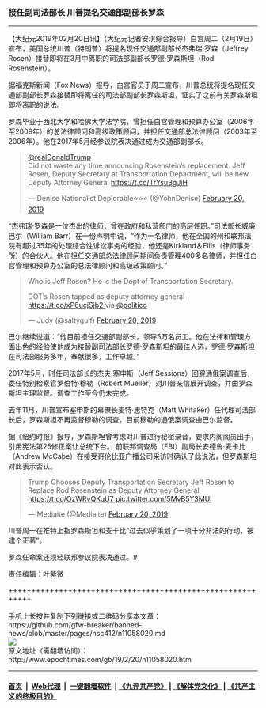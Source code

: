### 接任副司法部长 川普提名交通部副部长罗森
------------------------

<p>
 【大纪元2019年02月20日讯】（大纪元记者安琪综合报导）白宫周二（2月19日）宣布，美国总统川普（特朗普）将提名现任交通部副部长杰弗瑞‧罗森（Jeffrey Rosen）接替即将在3月中离职的司法部副部长罗德‧罗森斯坦（Rod Rosenstein）。
</p>
<p>
 据福克斯新闻（Fox News）报导，白宫官员于周二宣布，川普总统将提名现任交通部副部长罗森接替即将离任的司法部副部长罗森斯坦，证实了之前有关罗森斯坦即将离职的说法。
</p>
<p>
 罗森毕业于西北大学和哈佛大学法学院，曾担任白宫管理和预算办公室（2006年至2009年）的总法律顾问和高级政策顾问，并担任交通部总法律顾问（2003年至2006年）。他在2017年5月经参议院表决通过成为交通部副部长。
</p>
<p>
</p>
<blockquote class="twitter-tweet" data-lang="en">
 <p dir="ltr" lang="en">
  <a href="https://twitter.com/realDonaldTrump?ref_src=twsrc%5Etfw">
   @realDonaldTrump
  </a>
  <br/>
  Did not waste any time announcing Rosenstein’s replacement. Jeff Rosen, Deputy Secretary at Transportation Department, will be new Deputy Attorney General
  <a href="https://t.co/TrYsuBgJiH">
   https://t.co/TrYsuBgJiH
  </a>
 </p>
 <p>
  — Denise Nationalist Deplorable⭐⭐⭐ (@YohnDenise)
  <a href="https://twitter.com/YohnDenise/status/1098073787042594817?ref_src=twsrc%5Etfw">
   February 20, 2019
  </a>
 </p>
</blockquote>
<p>
 <p>
  “杰弗瑞‧罗森是一位杰出的律师，曾在政府和私营部门的高层任职。”司法部长威廉‧巴尔（William Barr）在一份声明中说，“作为一名律师，他在全国的州和联邦法院有超过35年的处理综合性诉讼事务的经验，他还是Kirkland＆Ellis（律师事务所）的合伙人。他在担任交通部总法律顾问期间负责管理400多名律师，并担任白宫管理和预算办公室的总法律顾问和高级政策顾问。”
 </p>
</p>
<p>
</p>
<blockquote class="twitter-tweet" data-lang="en">
 <p dir="ltr" lang="en">
  Who is Jeff Rosen? He is the Dept of Transportation Secretary.
 </p>
 <p>
  DOT’s Rosen tapped as deputy attorney general
  <a href="https://t.co/xP6ucjSjb2">
   https://t.co/xP6ucjSjb2
  </a>
  via
  <a href="https://twitter.com/politico?ref_src=twsrc%5Etfw">
   @politico
  </a>
 </p>
 <p>
  — Judy (@saltygulf)
  <a href="https://twitter.com/saltygulf/status/1098067237968203777?ref_src=twsrc%5Etfw">
   February 20, 2019
  </a>
 </p>
</blockquote>
<p>
 <p>
  巴尔继续说道：“他目前担任交通部副部长，领导5万名员工。他在法律和管理方面出色的经验使他成为接替副司法部长罗德‧罗森斯坦的最佳人选，罗德‧罗森斯坦在司法部服务多年，奉献很多，工作卓越。”
 </p>
 <p>
  2017年5月，时任司法部长的杰夫‧塞申斯（Jeff Sessions）回避通俄案调查后，委任特别检察官罗伯特‧穆勒（Robert Mueller）对川普亲信展开调查，并由罗森斯坦主理监督。调查工作至今仍未完成。
 </p>
 <p>
  去年11月，川普宣布塞申斯的幕僚长麦特‧惠特克（Matt Whitaker）任代理司法部长后，罗森斯坦不再监督穆勒的调查，目前穆勒的通俄案调查由巴尔监督。
 </p>
 <p>
  据《纽约时报》报导，罗森斯坦曾考虑对川普进行秘密录音，要求内阁阁员出手，引用宪法第25修正案让总统下台。 前联邦调查局（FBI）副局长安德鲁‧麦卡比（Andrew McCabe）在接受哥伦比亚广播公司采访时确认了此说法，但罗森斯坦对此表示否认。
 </p>
</p>
<p>
</p>
<blockquote class="twitter-tweet" data-lang="en">
 <p dir="ltr" lang="en">
  Trump Chooses Deputy Transportation Secretary Jeff Rosen to Replace Rod Rosenstein as Deputy Attorney General
  <a href="https://t.co/OzWRvQKqU7">
   https://t.co/OzWRvQKqU7
  </a>
  <a href="https://t.co/5MvB5Y3MUi">
   pic.twitter.com/5MvB5Y3MUi
  </a>
 </p>
 <p>
  — Mediaite (@Mediaite)
  <a href="https://twitter.com/Mediaite/status/1098062872431734784?ref_src=twsrc%5Etfw">
   February 20, 2019
  </a>
 </p>
</blockquote>
<p>
 <p>
  川普周一在推特上指罗森斯坦和麦卡比“过去似乎策划了一项十分非法的行动，被逮个正著”。
 </p>
 <p>
  罗森任命案还须经联邦参议院表决通过。#
 </p>
 <p>
  责任编辑：叶紫微
 </p>
</p>
+++++++++++++++++++++++++++++++++++++++++++++++++++++++++++<br/><br/>
手机上长按并复制下列链接或二维码分享本文章：<br/>
https://github.com/gfw-breaker/banned-news/blob/master/pages/nsc412/n11058020.md <br/>
<a href='https://github.com/gfw-breaker/banned-news/blob/master/pages/nsc412/n11058020.md'><img src='https://github.com/gfw-breaker/banned-news/blob/master/pages/nsc412/n11058020.md.png'/></a> <br/>
原文地址（需翻墙访问）：http://www.epochtimes.com/gb/19/2/20/n11058020.htm


------------------------
#### [首页](https://github.com/gfw-breaker/banned-news/blob/master/README.md) &nbsp;|&nbsp; [Web代理](https://github.com/labour-camp/helloworld) &nbsp;|&nbsp; [一键翻墙软件](https://github.com/gfw-breaker/nogfw/blob/master/README.md) &nbsp;| [《九评共产党》](https://github.com/gfw-breaker/9ping.md/blob/master/README.md#九评之一评共产党是什么) | [《解体党文化》](https://github.com/gfw-breaker/jtdwh.md/blob/master/README.md) | [《共产主义的终极目的》](https://github.com/gfw-breaker/gczydzjmd.md/blob/master/README.md)

